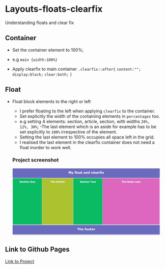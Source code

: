 # Layouts-floats-clearfix
Understanding floats and clear fix
## Container
* Set the container element to 100%;
- e.g `main {width:100%} `
* Apply clearfix to main container
`.clearfix::after{`
    `content:"";`
    `display:block;`
    `clear:both;`
`}`
 
## Float
* Float block elements to the right or left
    * I prefer floating to the left when applying `clearfix` to the container.
    * Set explicitly the width of the containing elements in `percentages` too. 
    - e.g setting 4 elements: section, article, section, with widths `20%, 12%, 30%`;
    -The last element which is an aside for example has to be set explicitly to `100%` irrespective of the element.
    - Setting the last element to 100% occupies all space left in the grid.
    * I realised the last element in the clearfix container does not need a float inorder to work well.
    ### Project screenshot
   
     ![Results of float and clearfix](https://github.com/Tochiskool/layouts-floats-clearfix/blob/main/assets/image/screenshot.jpg?raw=true)

## Link to Github Pages
[Link to Project](https://tochiskool.github.io/layouts-floats-clearfix/)
   

